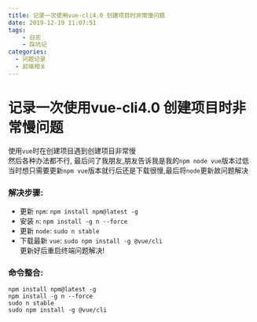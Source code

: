 ```yaml
---
title: 记录一次使用vue-cli4.0 创建项目时非常慢问题
date: 2019-12-19 11:07:51
tags:
    - 日志
    - 踩坑记
categories:
  - 问题记录
  - 前端相关
---
```

# 记录一次使用vue-cli4.0 创建项目时非常慢问题
使用`vue`时在创建项目遇到创建项目非常慢  
然后各种办法都不行, 最后问了我朋友,朋友告诉我是我的`npm node vue`版本过低  
当时想只需要更新`npm vue`版本就行后还是下载很慢,最后将`node`更新故问题解决

### 解决步骤:
- 更新 `npm`: `npm install npm@latest -g`  
- 安装 `n`: `npm install -g n --force`
- 更新 `node`: `sudo n stable`
- 下载最新 `vue`: `sudo npm install -g @vue/cli`  
更新好后重启终端问题解决!  

### 命令整合:
``` 
npm install npm@latest -g  
npm install -g n --force  
sudo n stable 
sudo npm install -g @vue/cli 
```